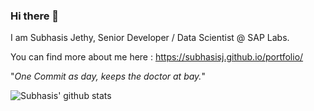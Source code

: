 ### Hi there 👋

I am Subhasis Jethy, Senior Developer / Data Scientist @ SAP Labs.

You can find more about me here : https://subhasisj.github.io/portfolio/

"_One Commit as day, keeps the doctor at bay._"

![Subhasis' github stats](https://github-readme-stats.vercel.app/api?username=subhasisj&theme=cobalt&show_icons=true)



<!--
**subhasisj/subhasisj** is a ✨ _special_ ✨ repository because its `README.md` (this file) appears on your GitHub profile.

Here are some ideas to get you started:

- 🔭 I’m currently working on ...
- 🌱 I’m currently learning ...
- 👯 I’m looking to collaborate on ...
- 🤔 I’m looking for help with ...
- 💬 Ask me about ...
- 📫 How to reach me: ...
- 😄 Pronouns: ...
- ⚡ Fun fact: ...
-->
